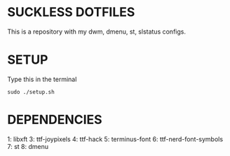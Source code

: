 # SUCKLESS DOTFILES
This is a repository with my dwm, dmenu, st, slstatus configs.

# SETUP
Type this in the terminal
```
sudo ./setup.sh
```

# DEPENDENCIES
1: libxft
3: ttf-joypixels
4: ttf-hack
5: terminus-font
6: ttf-nerd-font-symbols
7: st
8: dmenu

